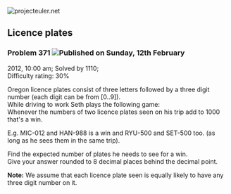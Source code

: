 ![projecteuler.net](images/print_page_logo.png)

## Licence plates

### Problem 371 ![](images/icon_info.png)Published on Sunday, 12th February
2012, 10:00 am; Solved by 1110;  
Difficulty rating: 30%

Oregon licence plates consist of three letters followed by a three digit
number (each digit can be from [0..9]).  
While driving to work Seth plays the following game:  
Whenever the numbers of two licence plates seen on his trip add to 1000 that's
a win.

E.g. MIC-012 and HAN-988 is a win and RYU-500 and SET-500 too. (as long as he
sees them in the same trip).

Find the expected number of plates he needs to see for a win.  
Give your answer rounded to 8 decimal places behind the decimal point.

**Note:** We assume that each licence plate seen is equally likely to have any three digit number on it. 

  
  

